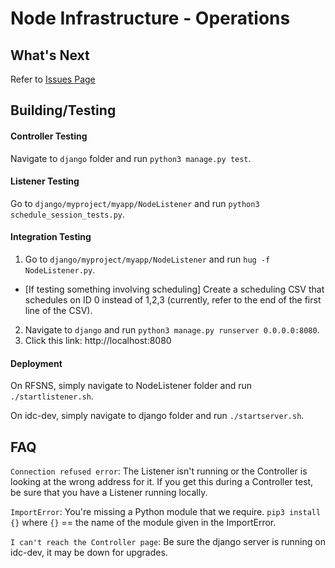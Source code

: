 # Node Infrastructure - Operations

## What's Next
Refer to [Issues Page](https://github.gatech.edu/hflinner3/node_infrastructure-operations/issues)

## Building/Testing
#### Controller Testing
Navigate to `django` folder and run `python3 manage.py test`.

#### Listener Testing
Go to `django/myproject/myapp/NodeListener` and run `python3 schedule_session_tests.py`.

#### Integration Testing
1. Go to `django/myproject/myapp/NodeListener` and run `hug -f NodeListener.py`.
  * [If testing something involving scheduling] Create a scheduling CSV that schedules on ID 0 instead of 1,2,3 (currently, refer to the end of the first line of the CSV).
2. Navigate to `django` and run `python3 manage.py runserver 0.0.0.0:8080`.
3. Click this link: http://localhost:8080

#### Deployment
On RFSNS, simply navigate to NodeListener folder and run `./startlistener.sh`.

On idc-dev, simply navigate to django folder and run `./startserver.sh`.

## FAQ
`Connection refused error`: The Listener isn't running or the Controller is looking at the wrong address for it. If you get this during a Controller test, be sure that you have a Listener running locally.

`ImportError`: You're missing a Python module that we require. `pip3 install {}` where `{}` == the name of the module given in the ImportError.

`I can't reach the Controller page`: Be sure the django server is running on idc-dev, it may be down for upgrades.
